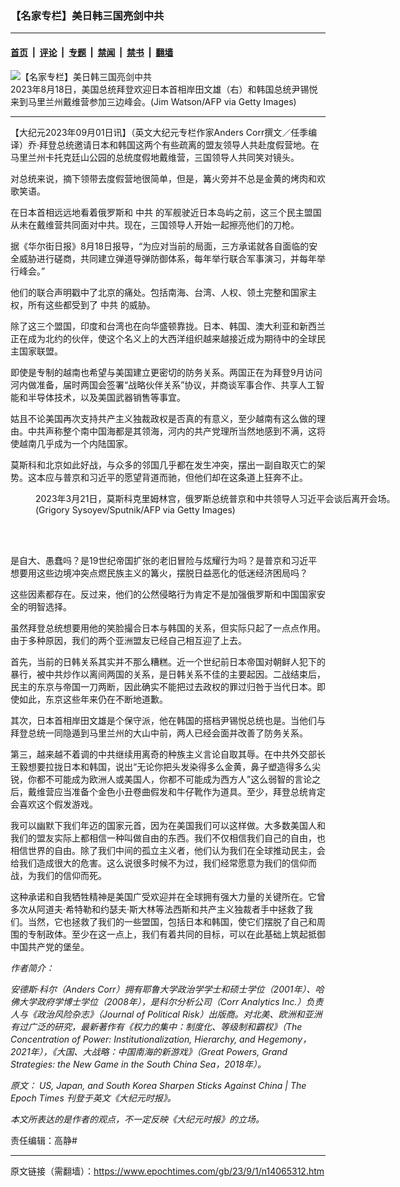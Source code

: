 ### 【名家专栏】美日韩三国亮剑中共

---

#### [首页](../../../..?n14065312) &nbsp;|&nbsp; [评论](../../../../../epoch-comment?n14065312) &nbsp;|&nbsp; [专题](../../../../../epoch-special?n14065312) &nbsp;|&nbsp; [禁闻](../../../../../epoch-news?n14065312) &nbsp;|&nbsp; [禁书](../../../../../books?n14065312) &nbsp;|&nbsp; [翻墙](https://github.com/gfw-breaker/nogfw/blob/master/README.md?n14065312)


<div><img alt="【名家专栏】美日韩三国亮剑中共" class="attachment-djy_600_400 size-djy_600_400 wp-post-image" src="https://i.epochtimes.com/assets/uploads/2023/09/id14065315-Biden-Yoon-Kishida-GettyImages-1607908412-870x522-600x400.jpg"/>
<div class="caption">
 2023年8月18日，美国总统拜登欢迎日本首相岸田文雄（右）和韩国总统尹锡悦来到马里兰州戴维营参加三边峰会。(Jim Watson/AFP via Getty Images)
</div></div><hr/><div class="post_content" id="artbody" itemprop="articleBody">
 <!-- article content begin -->
 <p>
  【大纪元2023年09月01日讯】（英文大纪元专栏作家Anders Corr撰文／任季编译）乔‧拜登总统邀请日本和韩国这两个有些疏离的盟友领导人共赴度假营地。在马里兰州卡托克廷山公园的总统度假地戴维营，三国领导人共同笑对镜头。
 </p>
 <p>
  对总统来说，摘下领带去度假营地很简单，但是，篝火旁并不总是金黄的烤肉和欢歌笑语。
 </p>
 <p>
  在日本首相远远地看着俄罗斯和
  <ok href="https://www.epochtimes.com/gb/tag/%E4%B8%AD%E5%85%B1.html">
   中共
  </ok>
  的军舰驶近日本岛屿之前，这三个民主盟国从未在戴维营共同面对中共。现在，三国领导人开始一起擦亮他们的刀枪。
 </p>
 <p>
  据《华尔街日报》8月18日报导，“为应对当前的局面，三方承诺就各自面临的安全威胁进行磋商，共同建立弹道导弹防御体系，每年举行联合军事演习，并每年举行峰会。”
 </p>
 <p>
  他们的联合声明戳中了北京的痛处。包括南海、台湾、人权、领土完整和国家主权，所有这些都受到了
  <ok href="https://www.epochtimes.com/gb/tag/%E4%B8%AD%E5%85%B1.html">
   中共
  </ok>
  的威胁。
 </p>
 <p>
  除了这三个盟国，印度和台湾也在向华盛顿靠拢。日本、韩国、澳大利亚和新西兰正在成为北约的伙伴，使这个名义上的大西洋组织越来越接近成为期待中的全球民主国家联盟。
 </p>
 <p>
  即使是专制的越南也希望与美国建立更密切的防务关系。两国正在为拜登9月访问河内做准备，届时两国会签署“战略伙伴关系”协议，并商谈军事合作、共享人工智能和半导体技术，以及美国武器销售等事宜。
 </p>
 <p>
  姑且不论美国再次支持共产主义独裁政权是否真的有意义，至少越南有这么做的理由。中共声称整个南中国海都是其领海，河内的共产党理所当然地感到不满，这将使越南几乎成为一个内陆国家。
 </p>
 <p>
  莫斯科和北京如此好战，与众多的邻国几乎都在发生冲突，摆出一副自取灭亡的架势。这本应与普京和习近平的愿望背道而驰，但他们却在这条道上狂奔不止。
 </p>
 <figure aria-describedby="caption-attachment-14065317" class="wp-caption aligncenter" id="attachment_14065317" style="width: 600px">
  <ok href=" https://i.epochtimes.com/assets/uploads/2023/09/id14065317-GettyImages-1249024848-1200x808-600x404.jpg" rel="noreferrer noopener" target="_blank">
   <img alt="" class="size-large wp-image-14065317" src="https://i.epochtimes.com/assets/uploads/2023/09/id14065317-GettyImages-1249024848-1200x808-600x404.jpg"/>
  </ok>
  <br/><figcaption class="wp-caption-text" id="caption-attachment-14065317">
   2023年3月21日，莫斯科克里姆林宫，俄罗斯总统普京和中共领导人习近平会谈后离开会场。(Grigory Sysoyev/Sputnik/AFP via Getty Images)
  </figcaption><br/>
 </figure><br/>
 <p>
  是自大、愚蠢吗？是19世纪帝国扩张的老旧冒险与炫耀行为吗？是普京和习近平想要用这些边境冲突点燃民族主义的篝火，摆脱日益恶化的低迷经济困局吗？
 </p>
 <p>
  这些因素都存在。反过来，他们的公然侵略行为肯定不是加强俄罗斯和中国国家安全的明智选择。
 </p>
 <p>
  虽然拜登总统想要用他的笑脸撮合日本与韩国的关系，但实际只起了一点点作用。由于多种原因，我们的两个亚洲盟友已经自己相互迎了上去。
 </p>
 <p>
  首先，当前的日韩关系其实并不那么糟糕。近一个世纪前日本帝国对朝鲜人犯下的暴行，被中共炒作以离间两国的关系，是日韩关系不佳的主要起因。二战结束后，民主的东京与帝国一刀两断，因此确实不能把过去政权的罪过归咎于当代日本。即使如此，东京这些年来仍在不断地道歉。
 </p>
 <p>
  其次，日本首相岸田文雄是个保守派，他在韩国的搭档尹锡悦总统也是。当他们与拜登总统一同隐遁到马里兰州的大山中前，两人已经会面并改善了防务关系。
 </p>
 <p>
  第三，越来越不着调的中共继续用离奇的种族主义言论自取其辱。在中共外交部长王毅想要拉拢日本和韩国，说出“无论你把头发染得多么金黄，鼻子塑造得多么尖锐，你都不可能成为欧洲人或美国人，你都不可能成为西方人”这么弱智的言论之后，戴维营应当准备个金色小丑卷曲假发和牛仔靴作为道具。至少，拜登总统肯定会喜欢这个假发游戏。
 </p>
 <p>
  我可以幽默下我们年迈的国家元首，因为在美国我们可以这样做。大多数美国人和我们的盟友实际上都相信一种叫做自由的东西。我们不仅相信我们自己的自由，也相信世界的自由。除了我们中间的孤立主义者，他们认为我们在全球推动民主，会给我们造成很大的危害。这么说很多时候不为过，我们经常愿意为我们的信仰而战，为我们的信仰而死。
 </p>
 <p>
  这种承诺和自我牺牲精神是美国广受欢迎并在全球拥有强大力量的关键所在。它曾多次从阿道夫‧希特勒和约瑟夫‧斯大林等法西斯和共产主义独裁者手中拯救了我们。当然，它也拯救了我们的一些盟国，包括日本和韩国，使它们摆脱了自己和周围的专制政体。至少在这一点上，我们有着共同的目标，可以在此基础上筑起抵御中国共产党的堡垒。
 </p>
 <p>
  <em>
   作者简介：
  </em>
 </p>
 <p>
  <em>
   安德斯‧科尔（Anders Corr）拥有耶鲁大学政治学学士和硕士学位（2001年）、哈佛大学政府学博士学位（2008年），是科尔分析公司（Corr Analytics Inc.）负责人与《政治风险杂志》（Journal of Political Risk）出版商。对北美、欧洲和亚洲有过广泛的研究，最新著作有《权力的集中：制度化、等级制和霸权》（The Concentration of Power: Institutionalization, Hierarchy, and Hegemony，2021年），《大国、大战略：中国南海的新游戏》（Great Powers, Grand Strategies: the New Game in the South China Sea，2018年）。
  </em>
 </p>
 <p>
  <em>
   原文：
   <ok href="https://www.theepochtimes.com/opinion/us-japan-and-south-korea-sharpen-sticks-against-china-5477242">
    US, Japan, and South Korea Sharpen Sticks Against China | The Epoch Times
   </ok>
   刊登于英文《大纪元时报》。
  </em>
 </p>
 <p>
  <em>
   本文所表达的是作者的观点，不一定反映《大纪元时报》的立场。
  </em>
 </p>
 <p>
  责任编辑：高静#
 </p>
 <!-- article content end -->
 <div id="below_article_ad">
 </div>
</div>


---

原文链接（需翻墙）：https://www.epochtimes.com/gb/23/9/1/n14065312.htm